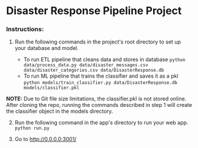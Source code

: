 # Disaster Response Pipeline Project

### Instructions:
1. Run the following commands in the project's root directory to set up your database and model.

    - To run ETL pipeline that cleans data and stores in database
        `python data/process_data.py data/disaster_messages.csv data/disaster_categories.csv data/DisasterResponse.db`
    - To run ML pipeline that trains the classifier and saves it as a pkl
        `python models/train_classifier.py data/DisasterResponse.db models/classifier.pkl`


**NOTE:** Due to Git file size limitations, the classifier.pkl is not stored online. After cloning the repo, running the commands described in step 1 will create the classifier object in the models directory.

2. Run the following command in the app's directory to run your web app.
    `python run.py`

3. Go to http://0.0.0.0:3001/
